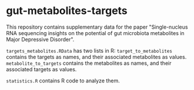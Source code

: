 # gut-metabolites-targets

This repository contains supplementary data for the paper "Single-nucleus RNA sequencing insights on the potential of gut microbiota metabolites in Major Depressive Disorder".

`targets_metabolites.RData` has two lists in R:
`target_to_metabolites` contains the targets as names, and their associated metabolites as values. 
`metabolite_to_targets` contains the metabolites as names, and their associated targets as values.

`statistics.R` contains R code to analyze them.

